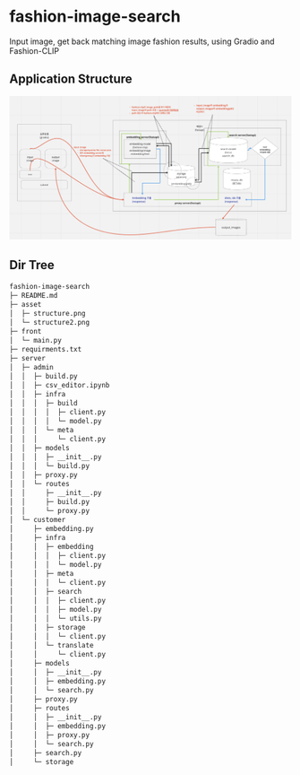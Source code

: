 # fashion-image-search
Input image, get back matching image fashion results, using Gradio and Fashion-CLIP

## Application Structure
![app-structure](/asset/structure2.png)

## Dir Tree

```
fashion-image-search
├─ README.md
├─ asset
│  ├─ structure.png
│  └─ structure2.png
├─ front
│  └─ main.py
├─ requirments.txt
├─ server
│  ├─ admin
│  │  ├─ build.py
│  │  ├─ csv_editor.ipynb
│  │  ├─ infra
│  │  │  ├─ build
│  │  │  │  ├─ client.py
│  │  │  │  └─ model.py
│  │  │  └─ meta
│  │  │     └─ client.py
│  │  ├─ models
│  │  │  ├─ __init__.py
│  │  │  └─ build.py
│  │  ├─ proxy.py
│  │  └─ routes
│  │     ├─ __init__.py
│  │     ├─ build.py
│  │     └─ proxy.py
│  └─ customer
│     ├─ embedding.py
│     ├─ infra
│     │  ├─ embedding
│     │  │  ├─ client.py
│     │  │  └─ model.py
│     │  ├─ meta
│     │  │  └─ client.py
│     │  ├─ search
│     │  │  ├─ client.py
│     │  │  ├─ model.py
│     │  │  └─ utils.py
│     │  ├─ storage
│     │  │  └─ client.py
│     │  └─ translate
│     │     └─ client.py
│     ├─ models
│     │  ├─ __init__.py
│     │  ├─ embedding.py
│     │  └─ search.py
│     ├─ proxy.py
│     ├─ routes
│     │  ├─ __init__.py
│     │  ├─ embedding.py
│     │  ├─ proxy.py
│     │  └─ search.py
│     ├─ search.py
│     └─ storage